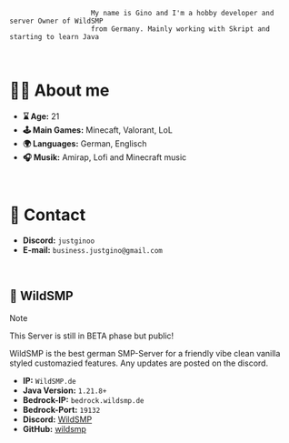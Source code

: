                         My name is Gino and I'm a hobby developer and server Owner of WildSMP
                        from Germany. Mainly working with Skript and starting to learn Java
<br>

# 🙋‍♂️ About me
- **⌛️ Age:** 21
- **🕹️ Main Games:** Minecaft, Valorant, LoL
- **🌍 Languages:** German, Englisch
- **🎧 Musik:** Amirap, Lofi and Minecraft music
<br>


# 📩 Contact
- **Discord:** ``justginoo``
- **E-mail:** ``business.justgino@gmail.com``
<br>

## 🌳 WildSMP
> [!NOTE]
> This Server is still in BETA phase but public!

WildSMP is the best german SMP-Server for a friendly
vibe clean vanilla styled customazied features. 
Any updates are posted on the discord.

- **IP:** ``WildSMP.de``
- **Java Version:** ``1.21.8+``
- **Bedrock-IP:** ``bedrock.wildsmp.de``
- **Bedrock-Port:** ``19132``
- **Discord:** [WildSMP](https://discord.gg/wildsmp)
- **GitHub:** [wildsmp](https://github.com/Wild-SMP)
